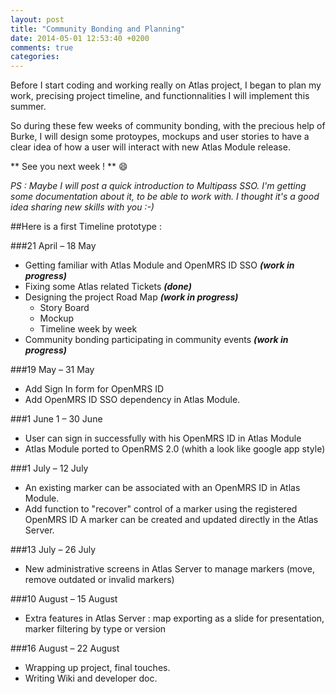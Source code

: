 ```yaml
---
layout: post
title: "Community Bonding and Planning"
date: 2014-05-01 12:53:40 +0200
comments: true
categories: 
---
```


Before I start coding and working really on Atlas project, I began to plan my work, precising project timeline, and functionnalities I will implement this summer.

So during these few weeks of community bonding, with the precious help of Burke, I will design some protoypes, mockups and user stories to have a clear idea of how a user will interact with new Atlas Module release.



** See you next week ! ** :smile:	

*PS : Maybe I will post a quick introduction to Multipass SSO. I'm getting some documentation about it, to be able to work with. I thought it's a good idea sharing new skills with you :-)*

##Here is a first Timeline prototype :

###21 April – 18 May

 - Getting familiar with Atlas Module and OpenMRS ID SSO ***(work in progress)***
 - Fixing some Atlas related Tickets ***(done)***
 - Designing the project Road Map ***(work in progress)***
    -  Story Board
    -  Mockup
    -  Timeline week by week
- Community bonding participating in community events ***(work in progress)***
    
###19 May – 31 May
- Add Sign In form for OpenMRS ID 
- Add OpenMRS ID SSO dependency in Atlas Module.
 
###1 June 1 – 30 June
- User can sign in successfully with his OpenMRS ID in Atlas Module
- Atlas Module ported to OpenRMS 2.0 (whith a look like google app style)

###1 July – 12 July
 - An existing marker can be associated with an OpenMRS ID in Atlas Module.
 - Add function to "recover" control of a marker using the registered OpenMRS ID
A marker can be created and updated directly in the Atlas Server.
 
###13 July – 26 July 
 - New administrative screens in Atlas Server to manage markers (move, remove outdated or invalid markers)
 
###10 August – 15 August
- Extra features in Atlas Server : map exporting as a slide for presentation, marker filtering by type or version
 
###16 August – 22 August
- Wrapping up project, final touches.
- Writing Wiki and developer doc.

